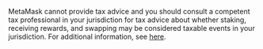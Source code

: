 MetaMask cannot provide tax advice and you should consult a competent tax professional in your jurisdiction for tax advice about whether staking, receiving rewards, and swapping may be considered taxable events in your jurisdiction. For additional information, see [here](https://support.metamask.io/hc/en-us/articles/4406001678747).

